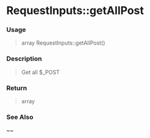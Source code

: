 
# RequestInputs::getAllPost 

### Usage

> array RequestInputs::getAllPost()

### Description

> Get all $_POST



### Return
> array 
### See Also

~~


